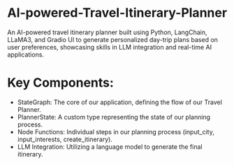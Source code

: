 # AI-powered-Travel-Itinerary-Planner
An AI-powered travel itinerary planner built using Python, LangChain, LLaMA3, and Gradio UI to generate personalized day-trip plans based on user preferences, showcasing skills in LLM integration and real-time AI applications. 

# Key Components:
- StateGraph: The core of our application, defining the flow of our Travel Planner.
- PlannerState: A custom type representing the state of our planning process.
- Node Functions: Individual steps in our planning process (input_city, input_interests, create_itinerary).
- LLM Integration: Utilizing a language model to generate the final itinerary.
